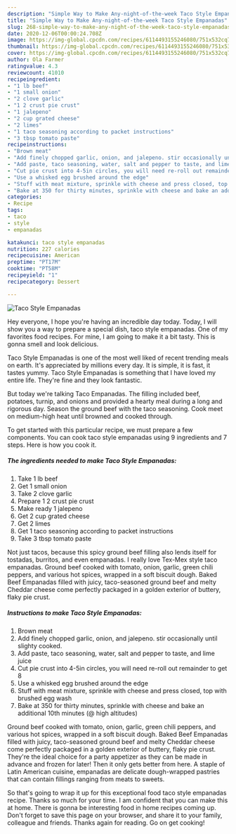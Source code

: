 ```yaml
---
description: "Simple Way to Make Any-night-of-the-week Taco Style Empanadas"
title: "Simple Way to Make Any-night-of-the-week Taco Style Empanadas"
slug: 268-simple-way-to-make-any-night-of-the-week-taco-style-empanadas
date: 2020-12-06T00:00:24.708Z
image: https://img-global.cpcdn.com/recipes/6114493155246080/751x532cq70/taco-style-empanadas-recipe-main-photo.jpg
thumbnail: https://img-global.cpcdn.com/recipes/6114493155246080/751x532cq70/taco-style-empanadas-recipe-main-photo.jpg
cover: https://img-global.cpcdn.com/recipes/6114493155246080/751x532cq70/taco-style-empanadas-recipe-main-photo.jpg
author: Ola Farmer
ratingvalue: 4.3
reviewcount: 41010
recipeingredient:
- "1 lb beef"
- "1 small onion"
- "2 clove garlic"
- "1 2 crust pie crust"
- "1 jalepeno"
- "2 cup grated cheese"
- "2 limes"
- "1 taco seasoning according to packet instructions"
- "3 tbsp tomato paste"
recipeinstructions:
- "Brown meat"
- "Add finely chopped garlic, onion, and jalepeno. stir occasionally until slighty cooked."
- "Add paste, taco seasoning, water, salt and pepper to taste, and lime juice"
- "Cut pie crust into 4-5in circles, you will need re-roll out remainder to get 8"
- "Use a whisked egg brushed around the edge"
- "Stuff with meat mixture, sprinkle with cheese and press closed, top with brushed egg wash"
- "Bake at 350 for thirty minutes, sprinkle with cheese and bake an additional 10th minutes (@ high altitudes)"
categories:
- Recipe
tags:
- taco
- style
- empanadas

katakunci: taco style empanadas 
nutrition: 227 calories
recipecuisine: American
preptime: "PT17M"
cooktime: "PT58M"
recipeyield: "1"
recipecategory: Dessert

---
```



![Taco Style Empanadas](https://img-global.cpcdn.com/recipes/6114493155246080/751x532cq70/taco-style-empanadas-recipe-main-photo.jpg)

Hey everyone, I hope you're having an incredible day today. Today, I will show you a way to prepare a special dish, taco style empanadas. One of my favorites food recipes. For mine, I am going to make it a bit tasty. This is gonna smell and look delicious.

Taco Style Empanadas is one of the most well liked of recent trending meals on earth. It's appreciated by millions every day. It is simple, it is fast, it tastes yummy. Taco Style Empanadas is something that I have loved my entire life. They're fine and they look fantastic.

But today we&#39;re talking Taco Empanadas. The filling included beef, potatoes, turnip, and onions and provided a hearty meal during a long and rigorous day. Season the ground beef with the taco seasoning. Cook meet on medium-high heat until browned and cooked through.


To get started with this particular recipe, we must prepare a few components. You can cook taco style empanadas using 9 ingredients and 7 steps. Here is how you cook it.

<!--inarticleads1-->

##### The ingredients needed to make Taco Style Empanadas:

1. Take 1 lb beef
1. Get 1 small onion
1. Take 2 clove garlic
1. Prepare 1 2 crust pie crust
1. Make ready 1 jalepeno
1. Get 2 cup grated cheese
1. Get 2 limes
1. Get 1 taco seasoning according to packet instructions
1. Take 3 tbsp tomato paste


Not just tacos, because this spicy ground beef filling also lends itself for tostadas, burritos, and even empanadas. I really love Tex-Mex style taco empanadas. Ground beef cooked with tomato, onion, garlic, green chili peppers, and various hot spices, wrapped in a soft biscuit dough. Baked Beef Empanadas filled with juicy, taco-seasoned ground beef and melty Cheddar cheese come perfectly packaged in a golden exterior of buttery, flaky pie crust. 

<!--inarticleads2-->

##### Instructions to make Taco Style Empanadas:

1. Brown meat
1. Add finely chopped garlic, onion, and jalepeno. stir occasionally until slighty cooked.
1. Add paste, taco seasoning, water, salt and pepper to taste, and lime juice
1. Cut pie crust into 4-5in circles, you will need re-roll out remainder to get 8
1. Use a whisked egg brushed around the edge
1. Stuff with meat mixture, sprinkle with cheese and press closed, top with brushed egg wash
1. Bake at 350 for thirty minutes, sprinkle with cheese and bake an additional 10th minutes (@ high altitudes)


Ground beef cooked with tomato, onion, garlic, green chili peppers, and various hot spices, wrapped in a soft biscuit dough. Baked Beef Empanadas filled with juicy, taco-seasoned ground beef and melty Cheddar cheese come perfectly packaged in a golden exterior of buttery, flaky pie crust. They&#39;re the ideal choice for a party appetizer as they can be made in advance and frozen for later! Then it only gets better from here. A staple of Latin American cuisine, empanadas are delicate dough-wrapped pastries that can contain fillings ranging from meats to sweets. 

So that's going to wrap it up for this exceptional food taco style empanadas recipe. Thanks so much for your time. I am confident that you can make this at home. There is gonna be interesting food in home recipes coming up. Don't forget to save this page on your browser, and share it to your family, colleague and friends. Thanks again for reading. Go on get cooking!
